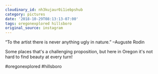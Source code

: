 ```yaml
---
cloudinary_id: nh3kujaur0i1iebpshub
category: pictures
date: '2018-10-29T08:13:13-07:00'
tags: oregonexplored hillsboro
original_source: instagram
---
```


“To the artist there is never anything ugly in nature.” –Auguste Rodin

Some places that's a challenging proposition, but here in Oregon it's not hard to find beauty at every turn!

#oregonexplored #hillsboro